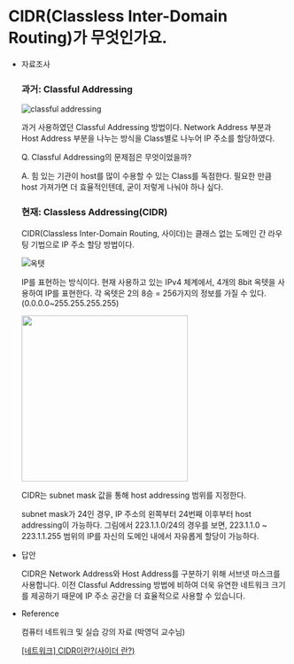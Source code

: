 # CIDR(Classless Inter-Domain Routing)가 무엇인가요.

- 자료조사
    
    ### 과거: Classful Addressing
    
    ![classful addressing](https://user-images.githubusercontent.com/99192837/227760879-8aa74d0b-5599-4046-a6dd-19036a03ce07.png)
    
    과거 사용하였던 Classful Addressing 방법이다. Network Address 부분과 Host Address 부분을 나누는 방식을 Class별로 나누어 IP 주소를 할당하였다.
    
    Q. Classful Addressing의 문제점은 무엇이었을까?
    
    A. 힘 있는 기관이 host를 많이 수용할 수 있는 Class를 독점한다. 필요한 만큼 host 가져가면 더 효율적인텐데, 굳이 저렇게 나눠야 하나 싶다.

    ### 현재: Classless Addressing(CIDR)
    
    CIDR(Classless Inter-Domain Routing, 사이더)는 클래스 없는 도메인 간 라우팅 기법으로 IP 주소 할당 방법이다.
    
    ![옥텟](https://user-images.githubusercontent.com/99192837/227760888-98d999c7-9a49-4005-af76-3a3a560df0b2.png)
    
    IP를 표현하는 방식이다. 현재 사용하고 있는 IPv4 체계에서, 4개의 8bit 옥텟을 사용하여 IP를 표현한다. 각 옥텟은 2의 8승 = 256가지의 정보를 가질 수 있다. (0.0.0.0~255.255.255.255)
    
    <img src="[이미지주소.png](https://user-images.githubusercontent.com/99192837/227760895-d86388a2-7fd1-4dda-9b04-ab756a9d0bf3.jpg)" width="300"/>
    
    CIDR는 subnet mask 값을 통해 host addressing 범위를 지정한다.
    
    subnet mask가 24인 경우, IP 주소의 왼쪽부터 24번째 이후부터 host addressing이 가능하다. 그림에서 223.1.1.0/24의 경우를 보면, 223.1.1.0 ~ 223.1.1.255 범위의 IP를 자신의 도메인 내에서 자유롭게 할당이 가능하다.
    
- 답안
    
    CIDR은 Network Address와 Host Address를 구분하기 위해 서브넷 마스크를 사용합니다. 이전 Classful Addressing 방법에 비하여 더욱 유연한 네트워크 크기를 제공하기 때문에 IP 주소 공간을 더 효율적으로 사용할 수 있습니다.
    
- Reference
    
    컴퓨터 네트워크 및 실습 강의 자료 (박영덕 교수님)
    
    [[네트워크] CIDR이란?(사이더 란?)](https://kim-dragon.tistory.com/9)

